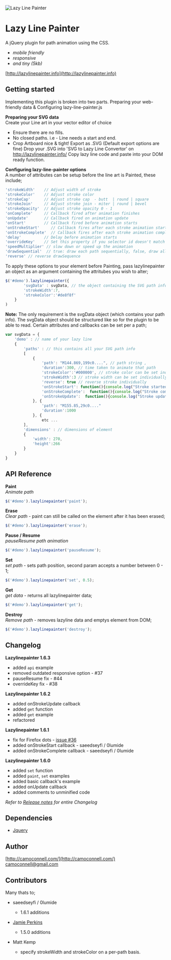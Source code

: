 ![Lazy Line Painter](http://lazylinepainter.info/banner.png)

Lazy Line Painter
=================

A jQuery plugin for path animation using the CSS.
- *mobile friendly*
- *responsive*
- *and tiny (5kb)*

[http://lazylinepainter.info](http://lazylinepainter.info) <br>

## Getting started
Implementing this plugin is broken into two parts.
Preparing your web-friendly data & Configuring lazy-line-painter.js


**Preparing your SVG data** <br>
Create your Line art in your vector editor of choice
- Ensure there are no fills.
- No closed paths. i.e - Line needs a start and end.
- Crop Artboard nice & tight!
Export as .SVG (Default export options are fine)
Drop your .SVG into 'SVG to Lazy Line Convertor' on http://lazylinepainter.info/
Copy lazy line code and paste into your DOM ready function.


**Configuring lazy-line-painter options** <br>
A number of attributes can be setup before the line art is Painted,
these include;
```js
'strokeWidth'    // Adjust width of stroke
'strokeColor'    // Adjust stroke color
'strokeCap'      // Adjust stroke cap  - butt  | round | square
'strokeJoin'     // Adjust stroke join - miter | round | bevel
'strokeOpacity'  // Adjust stroke opacity 0 - 1
'onComplete'     // Callback fired after animation finishes
'onUpdate'		 // Callback fired on animation update
'onStart'        // Callback fired before animation starts
'onStrokeStart'		// Callback fires after each stroke animation starts
'onStrokeComplete'	// Callback fires after each stroke animation completes
'delay'          // Delay before animation starts
'overrideKey'    // Set this property if you selector id doesn't match the key referencing your path data value within svgData.
'speedMultiplier' // slow down or speed up the animation
'drawSequential'  // true: draw each path sequentially, false, draw all at once
'reverse' // reverse drawSequence
```

To apply these options to your element before Painting, pass lazylinepainter an object as an argument containing the attritubes you wish to alter;
```js
$('#demo').lazylinepainter({
    	'svgData' : svgData, // the object containing the SVG path info
		'strokeWidth':7,
		'strokeColor':'#de8f8f'
	}
)
```
**Note:** The only requirement is the svgData object (which contains your path info).
The svgData object should be structured like so for the plugin to be able to read.
Certain attributes and callbacks can be set per a path;

```js
var svgData = {
	'demo' : // name of your lazy line
	{
		'paths' : // this contains all your SVG path info
		[
			{
				'path': "M144.869,199c0....", // path string ,
			    'duration':300, // time taken to animate that path
			    'strokeColor':'#000000', // stroke color can be set individually
			    'strokeWidth':3 // stroke width can be set individually
			    'reverse': true	// reverse stroke individually
			    'onStrokeStart': function(){console.log("Stroke started")}	// Callback fires after the stroke animation starts
			    'onStrokeComplete':  function(){console.log("Stroke completed")}	// Callback fires after the stroke
			    'onStrokeUpdate':  function(){console.log("Stroke update")}	// Callback fires during the stroke animation
			}, {
				'path': "M155.85,29c0...."
			    'duration':1000
			}, {
				etc ...
		],
		'dimensions' : // dimensions of element
		{
			'width': 270,
			'height':266
		}
	}
}
```

## API Reference

**Paint** <br>
*Animate path* <br>
```js
$('#demo').lazylinepainter('paint');
```

**Erase** <br>
*Clear path* - paint can still be called on the element after it has been erased; <br>
```js
$('#demo').lazylinepainter('erase');
```

**Pause / Resume** <br>
*pauseResume path animation* <br>
```js
$('#demo').lazylinepainter('pauseResume');
```

**Set** <br>
*set path* - sets path position, second param accepts a number between 0 - 1; <br>
```js
$('#demo').lazylinepainter('set', 0.5);
```

**Get** <br>
*get data* - returns all lazylinepainter data; <br>
```js
$('#demo').lazylinepainter('get');
```

**Destroy** <br>
*Remove path* - removes lazyline data and emptys element from DOM; <br>
```js
$('#demo').lazylinepainter('destroy');
```


## Changelog

**Lazylinepainter 1.6.3**
- added `api` example
- removed outdated responsive option - #37
- pauseResume fix - #44
- overrideKey fix - #38

**Lazylinepainter 1.6.2**
- added onStrokeUpdate callback
- added `get` function
- added `get` example
- refactored

**Lazylinepainter 1.6.1**
- fix for Firefox dots - [issue #36](https://github.com/camoconnell/lazy-line-painter/issues/36)
- added onStrokeStart callback - saeedseyfi / 0lumide
- added onStrokeComplete callback - saeedseyfi / 0lumide

**Lazylinepainter 1.6.0**
- added `set` function
- added `paint`, `set` examples
- added basic callback's example
- added onUpdate callback
- added comments to unminified code

*Refer to [Release notes](https://github.com/camoconnell/lazy-line-painter/releases) for entire Changelog*


## Dependencies
- [Jquery](http://jquery.com/)


## Author
[http://camoconnell.com/](http://camoconnell.com/) <br>
camoconnell@gmail.com



## Contributors
Many thats to; <br>

- saeedseyfi / 0lumide
  * 1.6.1 additions

- [Jamie Perkins](http://inorganik.github.io)
  * 1.5.0 additions

- Matt Kemp
  * specify strokeWidth and strokeColor on a per-path basis.